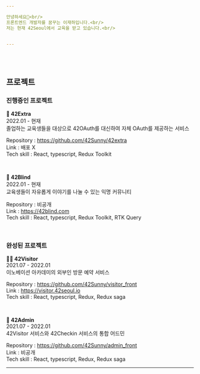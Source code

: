 ```yaml
---

안녕하세요👋<br/>
프론트엔드 개발자를 꿈꾸는 이재하입니다.<br/>
저는 현재 42Seoul에서 교육을 받고 있습니다.<br/>


---
```

<br/><br/>



## 프로젝트

### 진행중인 프로젝트

**🚧 42Extra**<br/>
2022.01 - 현재<br/>
졸업하는 교육생들을 대상으로 42OAuth를 대신하여 자체 OAuth를 제공하는 서비스

Repository : https://github.com/42Sunny/42extra<br/>
Link : 배포 X<br/>
Tech skill : React, typescript, Redux Toolkit

<br/>

**🤫 42Blind**<br/>
2022.01 - 현재<br/>
교육생들이 자유롭게 이야기를 나눌 수 있는 익명 커뮤니티

Repository : 비공개<br/>
Link : https://42blind.com<br/>
Tech skill : React, typescript, Redux Toolkit, RTK Query

<br/>

### 완성된 프로젝트


**🤼‍♂️ 42Visitor**<br/>
2021.07 - 2022.01<br/>
이노베이션 아카데미의 외부인 방문 예약 서비스

Repository : https://github.com/42Sunny/visitor_front<br/>
Link : https://visitor.42seoul.io<br/>
Tech skill : React, typescript, Redux, Redux saga

<br/>

**📝 42Admin**<br/>
2021.07 - 2022.01<br/>
42Visitor 서비스와 42Checkin 서비스의 통합 어드민

Repository : https://github.com/42Sunny/admin_front<br/>
Link : 비공개<br/>
Tech skill : React, typescript, Redux, Redux saga<br/>

---
